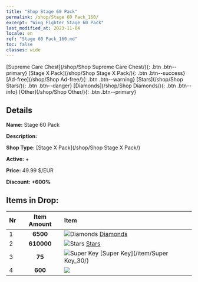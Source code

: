 ```yaml
---
title: "Shop Stage 60 Pack"
permalink: /shop/Stage 60 Pack_160/
excerpt: "Wing Fighter Stage 60 Pack"
last_modified_at: 2023-11-04
locale: en
ref: "Stage 60 Pack_160.md"
toc: false
classes: wide
---
```



  [Supreme Care Chest](/shop/Shop Supreme Care Chest/){: .btn .btn--primary}   [Stage X Pack](/shop/Shop Stage X Pack/){: .btn .btn--success}   [Ad-free](/shop/Shop Ad-free/){: .btn .btn--warning}   [Stars](/shop/Shop Stars/){: .btn .btn--danger}   [Diamonds](/shop/Shop Diamonds/){: .btn .btn--info}   [Other](/shop/Shop Other/){: .btn .btn--primary} 

## Details

 **Name:** Stage 60 Pack 

 **Description:** 

 **Shop Type:** [Stage X Pack](/shop/Shop Stage X Pack/)

 **Active:** + 

 **Price:** 49.99 $/EUR 

 **Discount: +600%** 



## Items in Drop:

  |  Nr | Item Amount  |       Item       |
  |:----|:------------:|:-----------------|
  | 1 | **6500**  | ![Diamonds](/images/item/Diamonds_p.png) [Diamonds](/item/Diamonds_15/) | 
  | 2 | **610000**  | ![Stars](/images/item/Stars_p.png) [Stars](/item/Stars_2/) | 
  | 3 | **75**  | ![Super Key](/images/item/Super_Key_p.png) [Super Key](/item/Super Key_30/) | 
  | 4 | **600**  | ![](/images/item/_p.png) [](/item/_61/) | 

